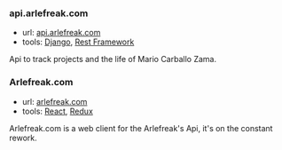 ### api.arlefreak.com

- url: [api.arlefreak.com](http://api.arlefreak.com/)
- tools: [Django](https://www.djangoproject.com/), [Rest Framework](http://www.django-rest-framework.org/)

Api to track projects and the life of Mario Carballo Zama.

### Arlefreak.com

- url: [arlefreak.com](http://arlefreak.com/)
- tools: [React](http://facebook.github.io/react/), [Redux](redux.js.org)

Arlefreak.com is a web client for the Arlefreak's Api, it's on the constant rework.
